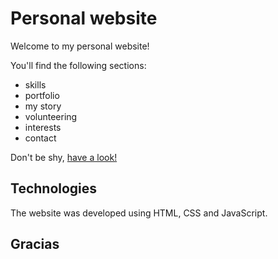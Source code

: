 # Personal website

Welcome to my personal website! 

You'll find the following sections:
- skills
- portfolio
- my story
- volunteering
- interests
- contact

Don't be shy, [have a look!](https://magrandury.github.io/)

## Technologies
The website was developed using HTML, CSS and JavaScript.

## Gracias
